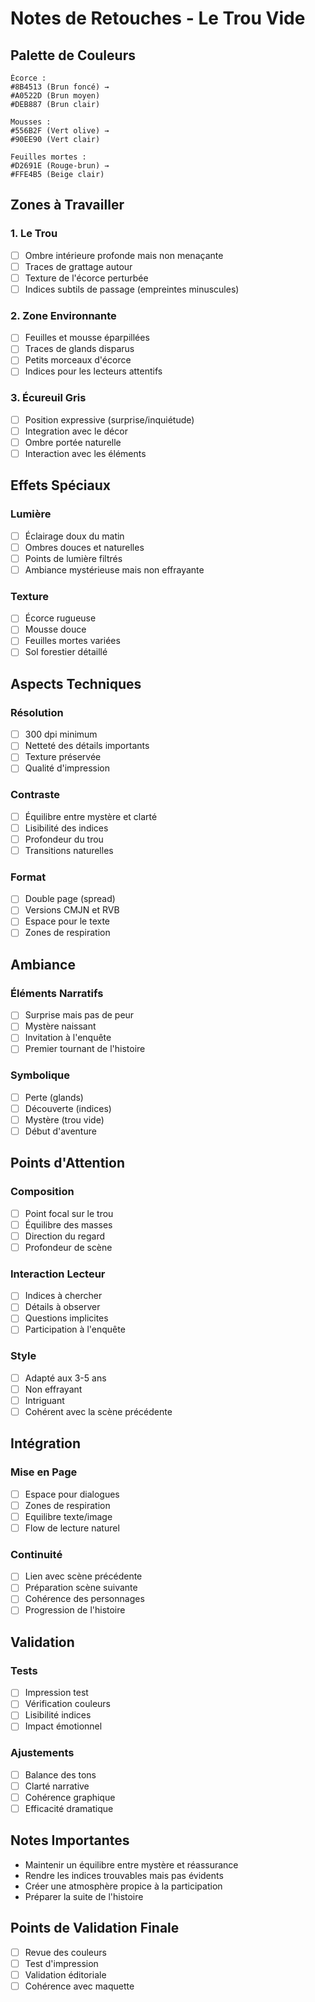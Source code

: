 # Notes de Retouches - Le Trou Vide

## Palette de Couleurs
```
Écorce :
#8B4513 (Brun foncé) →
#A0522D (Brun moyen)
#DEB887 (Brun clair)

Mousses :
#556B2F (Vert olive) →
#90EE90 (Vert clair)

Feuilles mortes :
#D2691E (Rouge-brun) →
#FFE4B5 (Beige clair)
```

## Zones à Travailler

### 1. Le Trou
- [ ] Ombre intérieure profonde mais non menaçante
- [ ] Traces de grattage autour
- [ ] Texture de l'écorce perturbée
- [ ] Indices subtils de passage (empreintes minuscules)

### 2. Zone Environnante
- [ ] Feuilles et mousse éparpillées
- [ ] Traces de glands disparus
- [ ] Petits morceaux d'écorce
- [ ] Indices pour les lecteurs attentifs

### 3. Écureuil Gris
- [ ] Position expressive (surprise/inquiétude)
- [ ] Integration avec le décor
- [ ] Ombre portée naturelle
- [ ] Interaction avec les éléments

## Effets Spéciaux

### Lumière
- [ ] Éclairage doux du matin
- [ ] Ombres douces et naturelles
- [ ] Points de lumière filtrés
- [ ] Ambiance mystérieuse mais non effrayante

### Texture
- [ ] Écorce rugueuse
- [ ] Mousse douce
- [ ] Feuilles mortes variées
- [ ] Sol forestier détaillé

## Aspects Techniques

### Résolution
- [ ] 300 dpi minimum
- [ ] Netteté des détails importants
- [ ] Texture préservée
- [ ] Qualité d'impression

### Contraste
- [ ] Équilibre entre mystère et clarté
- [ ] Lisibilité des indices
- [ ] Profondeur du trou
- [ ] Transitions naturelles

### Format
- [ ] Double page (spread)
- [ ] Versions CMJN et RVB
- [ ] Espace pour le texte
- [ ] Zones de respiration

## Ambiance

### Éléments Narratifs
- [ ] Surprise mais pas de peur
- [ ] Mystère naissant
- [ ] Invitation à l'enquête
- [ ] Premier tournant de l'histoire

### Symbolique
- [ ] Perte (glands)
- [ ] Découverte (indices)
- [ ] Mystère (trou vide)
- [ ] Début d'aventure

## Points d'Attention

### Composition
- [ ] Point focal sur le trou
- [ ] Équilibre des masses
- [ ] Direction du regard
- [ ] Profondeur de scène

### Interaction Lecteur
- [ ] Indices à chercher
- [ ] Détails à observer
- [ ] Questions implicites
- [ ] Participation à l'enquête

### Style
- [ ] Adapté aux 3-5 ans
- [ ] Non effrayant
- [ ] Intriguant
- [ ] Cohérent avec la scène précédente

## Intégration

### Mise en Page
- [ ] Espace pour dialogues
- [ ] Zones de respiration
- [ ] Equilibre texte/image
- [ ] Flow de lecture naturel

### Continuité
- [ ] Lien avec scène précédente
- [ ] Préparation scène suivante
- [ ] Cohérence des personnages
- [ ] Progression de l'histoire

## Validation

### Tests
- [ ] Impression test
- [ ] Vérification couleurs
- [ ] Lisibilité indices
- [ ] Impact émotionnel

### Ajustements
- [ ] Balance des tons
- [ ] Clarté narrative
- [ ] Cohérence graphique
- [ ] Efficacité dramatique

## Notes Importantes
- Maintenir un équilibre entre mystère et réassurance
- Rendre les indices trouvables mais pas évidents
- Créer une atmosphère propice à la participation
- Préparer la suite de l'histoire

## Points de Validation Finale
- [ ] Revue des couleurs
- [ ] Test d'impression
- [ ] Validation éditoriale
- [ ] Cohérence avec maquette